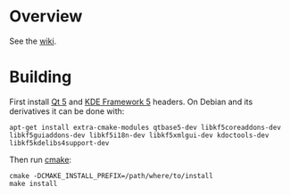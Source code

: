 # Overview

See the [wiki](https://bitbucket.org/jeromerobert/k4dirstat/wiki/Home).

# Building

First install [Qt 5](http://www.qt.io) and [KDE Framework 5](https://www.kde.org) headers. On Debian and its derivatives it can be done with:

    apt-get install extra-cmake-modules qtbase5-dev libkf5coreaddons-dev libkf5guiaddons-dev libkf5i18n-dev libkf5xmlgui-dev kdoctools-dev libkf5kdelibs4support-dev

Then run [cmake](http://www.cmake.org):

    cmake -DCMAKE_INSTALL_PREFIX=/path/where/to/install
    make install
